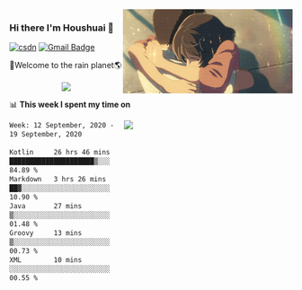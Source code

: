 <img  align='right' height="150" src="https://github.com/LikeRainDay/LikeRainDay/blob/master/pic/img_rain_1.gif?raw=true">



### Hi there I'm Houshuai :lemon:

[![csdn](https://img.shields.io/badge/-csdn-c14438?style=flat-square&logo=c&logoColor=white)](https://blog.csdn.net/qq_15807167)
[![Gmail Badge](https://img.shields.io/badge/-gmail-c14438?style=flat-square&logo=Gmail&logoColor=white&link=mailto:houshuai0816@gmail.com)](mailto:houshuai0816@gmail.com)

🚀Welcome to the rain planet🌎

<center>
<img align='center'  src="https://source.unsplash.com/random/1200x600">
</center>

📊 **This week I spent my time on**

<img align='right'   width="300" src="https://github-readme-stats.vercel.app/api?username=LikeRainDay&show_icons=true&title_color=fff&icon_color=79ff97&text_color=9f9f9f&bg_color=151515">

<!--START_SECTION:waka-->
```text
Week: 12 September, 2020 - 19 September, 2020

Kotlin     26 hrs 46 mins  █████████████████████▒░░░   84.89 % 
Markdown   3 hrs 26 mins   ██▓░░░░░░░░░░░░░░░░░░░░░░   10.90 % 
Java       27 mins         ▒░░░░░░░░░░░░░░░░░░░░░░░░   01.48 % 
Groovy     13 mins         ▒░░░░░░░░░░░░░░░░░░░░░░░░   00.73 % 
XML        10 mins         ░░░░░░░░░░░░░░░░░░░░░░░░░   00.55 % 
```
<!--END_SECTION:waka-->

